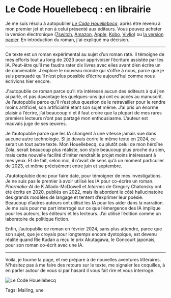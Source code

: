 # Le Code Houellebecq : en librairie

Je me suis résolu à autopublier [*Le Code Houellebecq*](/le-code-houellebecq/), après être revenu à mon premier jet et non à celui présenté aux éditeurs. Vous pouvez acheter la version électronique ([7switch](https://www.7switch.com/fr/ebook/9782919358199/le-code-houellebecq), [Amazon](https://www.amazon.fr/dp/B0CVNMLKQ5/), [Apple](https://books.apple.com/fr/book/le-code-houellebecq/id6477866757), [Kobo](https://www.kobo.com/fr/fr/ebook/le-code-houellebecq), [Vivlio](https://shop.vivlio.com/product/9782919358199_9782919358199_2/le-code-houellebecq)) ou [la version papier](https://www.amazon.fr/dp/B0CVQ5FGRY). En introduction du roman, j'ai expliqué ma décision.

---

Ce texte est un roman expérimental au sujet d’un roman raté. Il témoigne de mes efforts tout au long de 2023 pour apprivoiser l’écriture assistée par les IA. Peut-être qu’il me faudra rater dix livres avec elles avant d’en écrire un de convenable. J’explore le nouveau monde qui s’offre à nous, parce que je suis persuadé qu’il n’est plus possible d’écrire aujourd’hui comme nous écrivions hier encore.

J'autopublie ce roman parce qu’il n’a intéressé aucun des éditeurs à qui j’en ai parlé, et pas davantage les quelques-uns qui ont eu accès au manuscrit. Je l’autopublie parce qu’il n’est plus question de le retravailler pour le rendre moins artificiel, son artificialité étant son sujet même. J’ai pris un énorme plaisir à l’écrire, j’ai beaucoup ri et il faut croire que la plupart de mes rares premiers lecteurs n’ont pas partagé mon enthousiasme. L’auteur est mauvais juge de ses œuvres.

Je l’autopublie parce que les IA changent à une vitesse jamais vue dans aucune autre technologie. Si je devais écrire le même texte en 2024, ce serait un tout autre texte. Mon Houellebecq, ou plutôt celui de mon héroïne Zola, serait beaucoup plus réaliste, son style beaucoup plus proche du sien, mais cette nouvelle facilité d’imiter rendrait le projet moins intéressant à mes yeux. Et de fait, selon moi, il n’avait de sens qu’à un moment particulier de 2023, et même précisément entre juin et septembre.

J’autotoplubie donc pour faire date, pour témoigner de mes investigations. Je ne suis pas le premier à avoir utilisé les IA pour co-écrire un roman. *Pharmako-AI* de K Allado-McDowell et *Internes* de Gregory Chatonsky ont été écrits en 2020, publiés en 2022, mais ils abordent le côté hallucinatoire des grands modèles de langage et tentent d’exprimer leur poésie. Beaucoup d’autres auteurs ont utilisé les IA pour les aider dans la narration. Je me suis pour ma part interrogé sur ce que l’émergence des IA implique pour les auteurs, les éditeurs et les lecteurs. J’ai utilisé l’édition comme un laboratoire de politique fiction.

Enfin, j’autopublie ce roman en février 2024, sans plus attendre, parce que son sujet, que je croyais pour longtemps encore dystopique, est devenu réalité quand Rie Kudan a reçu le prix Akutagawa, le Goncourt japonais, pour son roman co-écrit avec une IA.

---

Voilà, je tourne la page, et me prépare à de nouvelles aventures littéraires. N'hésitez pas à me faire des retours sur le texte, me signaler les coquilles, à en parler autour de vous si par hasard il vous fait rire et vous interroge.

![Le Code Houellebecq](https://tcrouzet.com/images_tc/2024/02/codeH-planche.webp)



Tags: Mailing, une